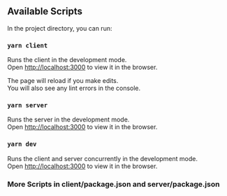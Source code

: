 ## Available Scripts

In the project directory, you can run:

### `yarn client`

Runs the client in the development mode.<br />
Open [http://localhost:3000](http://localhost:3000) to view it in the browser.

The page will reload if you make edits.<br />
You will also see any lint errors in the console.

### `yarn server`

Runs the server in the development mode.<br />
Open [http://localhost:3000](http://localhost:3000) to view it in the browser.

### `yarn dev`

Runs the client and server concurrently in the development mode.<br />
Open [http://localhost:3000](http://localhost:3000) to view it in the browser.

### More Scripts in client/package.json and server/package.json
